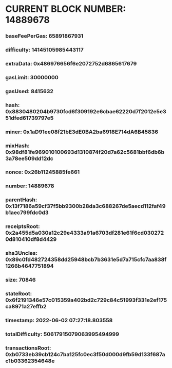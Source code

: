 # CURRENT BLOCK NUMBER: 14889678

### baseFeePerGas: 65891867931
### difficulty: 14145105985443117
### extraData: 0x486976656f6e2072752d6865617679
### gasLimit: 30000000
### gasUsed: 8415632
### hash: 0x8830480204b9730fcd6f309192e6cbae62220d7f2012e5e351dfed61739797e5
### miner: 0x1aD91ee08f21bE3dE0BA2ba6918E714dA6B45836
### mixHash: 0x98df81fe969010100693d1310874f20d7a62c5681bbf6db6b3a78ee509dd12dc
### nonce: 0x26b11245885fe661
### number: 14889678
### parentHash: 0x13f7186a59cf37f5bb9300b28da3c688267de5aecd112faf49b1aec799fdc0d3
### receiptsRoot: 0x2a455d5a030a12c29e4333a91a6703df281e61f6cd0302720d810410df8d4429
### sha3Uncles: 0x89c0fd482724358dd25948bcb7b3631e5d7a715cfc7aa838f1266b4647751894
### size: 70846
### stateRoot: 0x6f2191346e57c015359a402bd2c729c84c51993f331e2ef175ca8971a27effb2
### timestamp: 2022-06-02 07:27:18.803558
### totalDifficulty: 50617915079063995494999
### transactionsRoot: 0xb0733eb39cb124c7ba125fc0ec3f50d000d9fb59d133f687ac1b03362354648e
